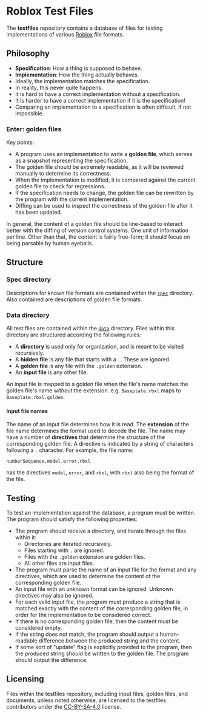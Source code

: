# Roblox Test Files
The **testfiles** repository contains a database of files for testing
implementations of various [Roblox](https://corp.roblox.com) file formats.

## Philosophy

- **Specification**: How a thing is supposed to behave.
- **Implementation**: How the thing actually behaves.
- Ideally, the implementation matches the specification.
- In reality, this never quite happens.
- It is hard to have a correct implementation without a specification.
- It is harder to have a correct implementation if it *is* the specification!
- Comparing an implementation to a specification is often difficult, if not
  impossible.

### Enter: golden files
Key points:

- A program uses an implementation to write a **golden file**, which serves as a
  snapshot representing the specification.
- The golden file should be extremely readable, as it will be reviewed manually
  to determine its correctness.
- When the implementation is modified, it is compared against the current golden
  file to check for regressions.
- If the specification needs to change, the golden file can be rewritten by the
  program with the current implementation.
- Diffing can be used to inspect the correctness of the golden file after it has
  been updated.

In general, the content of a golden file should be line-based to interact better
with the diffing of version control systems. One unit of information per line.
Other than that, the content is fairly free-form; it should focus on being
parsable by human eyeballs.

## Structure

### Spec directory
Descriptions for known file formats are contained within the [`spec`](spec)
directory. Also contained are descriptions of golden file formats.

### Data directory
All test files are contained within the [`data`](data) directory. Files within
this directory are structured according the following rules:

- A **directory** is used only for organization, and is meant to be visited
  recursively.
- A **hidden file** is any file that starts with a `.`. These are ignored.
- A **golden file** is any file with the `.golden` extension.
- An **input file** is any other file.

An input file is mapped to a golden file when the file's name matches the golden
file's name without the extension. e.g. `Baseplate.rbxl` maps to
`Baseplate.rbxl.golden`.

#### Input file names
The name of an input file determines how it is read. The **extension** of the
file name determines the format used to decode the file. The name may have a
number of **directives** that determine the structure of the corresponding
golden file. A directive is indicated by a string of characters following a `.`
character. For example, the file name:

	numberSequence.model.error.rbxl

has the directives `model`, `error`, and `rbxl`, with `rbxl` also being the
format of the file.

## Testing
To test an implementation against the database, a program must be written. The
program should satisfy the following properties:

- The program should receive a directory, and iterate through the files within
  it:
	- Directories are iterated recursively.
	- Files starting with `.` are ignored.
	- Files with the `.golden` extension are golden files.
	- All other files are input files.
- The program must parse the name of an input file for the format and any
  directives, which are used to determine the content of the corresponding
  golden file.
- An input file with an unknown format can be ignored. Unknown directives may
  also be ignored.
- For each valid input file, the program must produce a string that is matched
  exactly with the content of the corresponding golden file, in order for the
  implementation to be considered correct.
- If there is no corresponding golden file, then the content must be considered
  empty.
- If the string does not match, the program should output a human-readable
  difference between the produced string and the content.
- If some sort of "update" flag is explicitly provided to the program, then the
  produced string should be written to the golden file. The program should
  output the difference.

## Licensing
Files within the testfiles repository, including input files, golden files, and
documents, unless noted otherwise, are licensed to the testfiles contributors
under the [CC-BY-SA-4.0](LICENSE) license.
